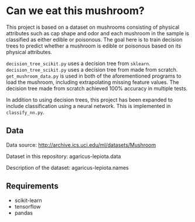 # Can we eat this mushroom?

This project is based on a dataset on mushrooms consisting of physical
attributes such as cap shape and odor and each mushroom in the
sample is classified as either edible or poisonous. The goal here is to 
train decision trees to predict whether a mushroom is edible or poisonous
based on its physical attributes. 

`decision_tree_scikit.py` uses a decision
tree from `sklearn`. `decision_tree_scikit.py` uses a decision tree from
made from scratch. `get_mushroom_data.py` is used in both of the aforementioned
programs to load the mushroom, including extrapolating missing feature values.
The decision tree made from scratch achieved 100% accuracy in multiple tests.

In addition to using decision trees, this project has been expanded to include
classification using a neural network. This is implemented in `classify_nn.py`.

## Data
Data source: http://archive.ics.uci.edu/ml/datasets/Mushroom

Dataset in this repository: agaricus-lepiota.data

Description of the dataset: agaricus-lepiota.names

## Requirements
- scikit-learn
- tensorflow
- pandas